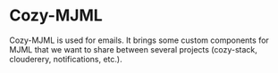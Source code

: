 Cozy-MJML
=========

Cozy-MJML is used for emails. It brings some custom components for MJML that we
want to share between several projects (cozy-stack, clouderery, notifications,
etc.).
